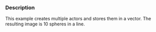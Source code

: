 ### Description
This example creates multiple actors and stores them in a vector. The resulting image is 10 spheres in a line.
